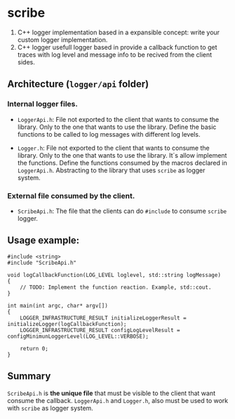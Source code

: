 # scribe

1. C++ logger implementation based in a expansible concept: write your custom logger implementation.
2. C++ logger usefull logger based in provide a callback function to get traces with log level and message info to be recived from the client sides.

## Architecture (`logger/api` folder)

### Internal logger files.

- `LoggerApi.h`: File not exported to the client that wants to consume the library. Only to the one that wants to use the library. Define the basic functions to be called to log messages with different log levels.

- `Logger.h`: File not exported to the client that wants to consume the library. Only to the one that wants to use the library. It´s allow implement the functions. Define the functions consumed by the macros declared in `LoggerApi.h`. Abstracting to the library that uses `scribe` as logger system.

### External file consumed by the client.

- `ScribeApi.h`: The file that the clients can do `#include` to consume `scribe` logger.

## Usage example:

```
#include <string>
#include "ScribeApi.h"

void logCallbackFunction(LOG_LEVEL loglevel, std::string logMessage)
{
    // TODO: Implement the function reaction. Example, std::cout.
}

int main(int argc, char* argv[])
{
    LOGGER_INFRASTRUCTURE_RESULT initializeLoggerResult = initializeLogger(logCallbackFunction);
    LOGGER_INFRASTRUCTURE_RESULT configLogLevelResult = configMinimunLoggerLevel(LOG_LEVEL::VERBOSE);

    return 0;
}
```

## Summary

`ScribeApi.h` is **the unique file** that must be visible to the client that want consume the callback. `LoggerApi.h` and `Logger.h`, also must be used to work with `scribe` as logger system.

